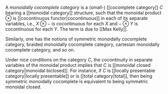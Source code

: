 A _monoidally cocomplete category_ is a (small-) [[cocomplete category]] $C$ bearing a [[monoidal category]] structure, such that the monoidal product $\otimes$ is [[cocontinuous functor|cocontinuous]] in each of its separate variables, i.e., $X \otimes -$ is cocontinuous for each $X$ and $- \otimes Y$ is cocontinuous for each $Y$. The term is due to [[Max Kelly]]. 

Similarly, one has the notions of symmetric monoidally cocomplete category, braided monoidally cocomplete category, cartesian monoidally cocomplete category, and so on. 

Under nice conditions on the category $C$, the cocontinuity in separate variables of the monoidal product implies that $C$ is [[monoidal closed category|monoidal biclosed]]. For instance, if $C$ is [[locally presentable category|locally presentable]] or is [[total category|total]], then being symmetric monoidally cocomplete is equivalent to being symmetric monoidal closed. 
